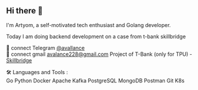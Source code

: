 ## Hi there 👋

I'm Artyom, a self-motivated tech enthusiast and Golang developer.

Today I am doing backend development on a case from t-bank skillbridge

💬 connect Telegram [@avallance](https://t.me/avallance)  
💬 connect gmail avalance228@gmail.com
Project of T-Bank (only for TPU) - [Skillbridge](https://codelab.tpu.ru/skillbridge/skillbridge-backend)

🛠  Languages and Tools :  
Go Python Docker  Apache Kafka  PostgreSQL  MongoDB  Postman  Git  K8s
